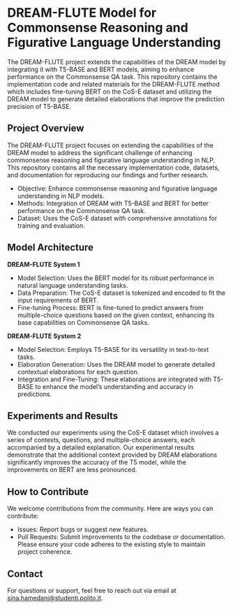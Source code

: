 # DREAM-FLUTE Model for Commonsense Reasoning and Figurative Language Understanding

The DREAM-FLUTE project extends the capabilities of the DREAM model by integrating it with T5-BASE and BERT models, aiming to enhance performance on the Commonsense QA task. This repository contains the implementation code and related materials for the DREAM-FLUTE method which includes fine-tuning BERT on the CoS-E dataset and utilizing the DREAM model to generate detailed elaborations that improve the prediction precision of T5-BASE.

## Project Overview
The DREAM-FLUTE project focuses on extending the capabilities of the DREAM model to address the significant challenge of enhancing commonsense reasoning and figurative language understanding in NLP. This repository contains all the necessary implementation code, datasets, and documentation for reproducing our findings and further research.
- Objective: Enhance commonsense reasoning and figurative language understanding in NLP models.
- Methods: Integration of DREAM with T5-BASE and BERT for better performance on the Commonsense QA task.
- Dataset: Uses the CoS-E dataset with comprehensive annotations for training and evaluation.

## Model Architecture
**DREAM-FLUTE System 1**
- Model Selection: Uses the BERT model for its robust performance in natural language understanding tasks.
- Data Preparation: The CoS-E dataset is tokenized and encoded to fit the input requirements of BERT.
- Fine-tuning Process: BERT is fine-tuned to predict answers from multiple-choice questions based on the given context, enhancing its base capabilities on Commonsense QA tasks.

**DREAM-FLUTE System 2**
- Model Selection: Employs T5-BASE for its versatility in text-to-text tasks.
- Elaboration Generation: Uses the DREAM model to generate detailed contextual elaborations for each question.
- Integration and Fine-Tuning: These elaborations are integrated with T5-BASE to enhance the model’s understanding and accuracy in predictions.

## Experiments and Results
We conducted our experiments using the CoS-E dataset which involves a series of contexts, questions, and multiple-choice answers, each accompanied by a detailed explanation. Our experimental results demonstrate that the additional context provided by DREAM elaborations significantly improves the accuracy of the T5 model, while the improvements on BERT are less pronounced.

## How to Contribute
We welcome contributions from the community. Here are ways you can contribute:

- Issues: Report bugs or suggest new features.
- Pull Requests: Submit improvements to the codebase or documentation. Please ensure your code adheres to the existing style to maintain project coherence.

## Contact
For questions or support, feel free to reach out via email at sina.hamedani@studenti.polito.it.


